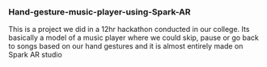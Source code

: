 ### Hand-gesture-music-player-using-Spark-AR
This is a project we did in a 12hr hackathon conducted in our college. Its basically a model of a music player where we could skip, pause or go back to songs based on our hand gestures and it is almost entirely made on Spark AR studio
